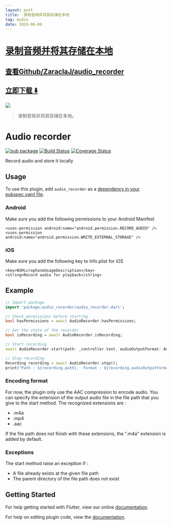 ```yaml
---
layout: post
title:  录制音频并将其存储在本地
tag: Audio
date: 2019-06-08
---
```


# [录制音频并将其存储在本地 ](http://github.com/ZaraclaJ/audio_recorder) 



## [查看Github/ZaraclaJ/audio_recorder](http://github.com/ZaraclaJ/audio_recorder)
## [立即下载 ️⬇️ ](https://codeload.github.com/ZaraclaJ/audio_recorder/zip/master) 


 
![](https://flutterawesome.com/content/images/2018/10/Audio-recorder.jpg)
 
>
> 录制音频并将其存储在本地。
>

 
# Audio recorder

[![pub package](https://img.shields.io/pub/v/audio_recorder.svg)](https://pub.dartlang.org/packages/audio_recorder)
[![Build Status](https://travis-ci.org/mmcc007/audio_recorder.svg?branch=master)](https://travis-ci.org/mmcc007/audio_recorder)
[![Coverage Status](https://coveralls.io/repos/github/mmcc007/audio_recorder/badge.svg?branch=master)](https://coveralls.io/github/mmcc007/audio_recorder?branch=master)

Record audio and store it locally

## Usage
To use this plugin, add `audio_recorder` as a [dependency in your pubspec.yaml file](https://flutter.io/platform-plugins/).

### Android
Make sure you add the following permissions to your Android Manifest
```
<uses-permission android:name="android.permission.RECORD_AUDIO" />
<uses-permission android:name="android.permission.WRITE_EXTERNAL_STORAGE" />
```


### iOS
Make sure you add the following key to Info.plist for iOS
```
<key>NSMicrophoneUsageDescription</key>
<string>Record audio for playback</string>
```


## Example
``` dart
// Import package
import 'package:audio_recorder/audio_recorder.dart';

// Check permissions before starting
bool hasPermissions = await AudioRecorder.hasPermissions;

// Get the state of the recorder
bool isRecording = await AudioRecorder.isRecording;

// Start recording
await AudioRecorder.start(path: _controller.text, audioOutputFormat: AudioOutputFormat.AAC);

// Stop recording
Recording recording = await AudioRecorder.stop();
print("Path : ${recording.path},  Format : ${recording.audioOutputFormat},  Duration : ${recording.duration},  Extension : ${recording.extension},");

```

### Encoding format
For now, the plugin only use the AAC compression to encode audio.
You can specify the extension of the output audio file in the file path that you give to the start method.
The recognized extensions are :
- .m4a
- .mp4
- .aac

If the file path does not finish with these extensions, the ".m4a" extension is added by default.

### Exceptions
The start method raise an exception if :
- A file already exists at the given file path
- The parent directory of the file path does not exist

## Getting Started

For help getting started with Flutter, view our online
[documentation](http://flutter.io/).

For help on editing plugin code, view the [documentation](https://flutter.io/platform-plugins/#edit-code).


